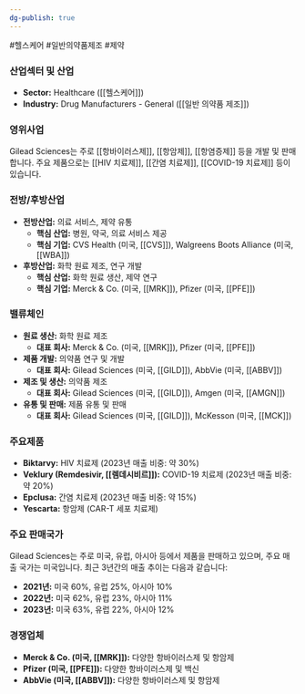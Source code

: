 ```yaml
---
dg-publish: true
---
```

#헬스케어 #일반의약품제조 #제약 

### 산업섹터 및 산업

- **Sector:** Healthcare ([[헬스케어]])
- **Industry:** Drug Manufacturers - General ([[일반 의약품 제조]])

### 영위사업

Gilead Sciences는 주로 [[항바이러스제]], [[항암제]], [[항염증제]] 등을 개발 및 판매합니다. 주요 제품으로는 [[HIV 치료제]], [[간염 치료제]], [[COVID-19 치료제]] 등이 있습니다.

### 전방/후방산업

- **전방산업:** 의료 서비스, 제약 유통
    - **핵심 산업:** 병원, 약국, 의료 서비스 제공
    - **핵심 기업:** CVS Health (미국, [[CVS]]), Walgreens Boots Alliance (미국, [[WBA]])
- **후방산업:** 화학 원료 제조, 연구 개발
    - **핵심 산업:** 화학 원료 생산, 제약 연구
    - **핵심 기업:** Merck & Co. (미국, [[MRK]]), Pfizer (미국, [[PFE]])

### 밸류체인

- **원료 생산:** 화학 원료 제조
    - **대표 회사:** Merck & Co. (미국, [[MRK]]), Pfizer (미국, [[PFE]])
- **제품 개발:** 의약품 연구 및 개발
    - **대표 회사:** Gilead Sciences (미국, [[GILD]]), AbbVie (미국, [[ABBV]])
- **제조 및 생산:** 의약품 제조
    - **대표 회사:** Gilead Sciences (미국, [[GILD]]), Amgen (미국, [[AMGN]])
- **유통 및 판매:** 제품 유통 및 판매
    - **대표 회사:** Gilead Sciences (미국, [[GILD]]), McKesson (미국, [[MCK]])

### 주요제품

- **Biktarvy:** HIV 치료제 (2023년 매출 비중: 약 30%)
- **Veklury (Remdesivir, [[렘데시비르]]):** COVID-19 치료제 (2023년 매출 비중: 약 20%)
- **Epclusa:** 간염 치료제 (2023년 매출 비중: 약 15%)
- **Yescarta:** 항암제 (CAR-T 세포 치료제)

### 주요 판매국가

Gilead Sciences는 주로 미국, 유럽, 아시아 등에서 제품을 판매하고 있으며, 주요 매출 국가는 미국입니다. 최근 3년간의 매출 추이는 다음과 같습니다:

- **2021년:** 미국 60%, 유럽 25%, 아시아 10%
- **2022년:** 미국 62%, 유럽 23%, 아시아 11%
- **2023년:** 미국 63%, 유럽 22%, 아시아 12%

### 경쟁업체

- **Merck & Co. (미국, [[MRK]]):** 다양한 항바이러스제 및 항암제
- **Pfizer (미국, [[PFE]]):** 다양한 항바이러스제 및 백신
- **AbbVie (미국, [[ABBV]]):** 다양한 항바이러스제 및 항암제